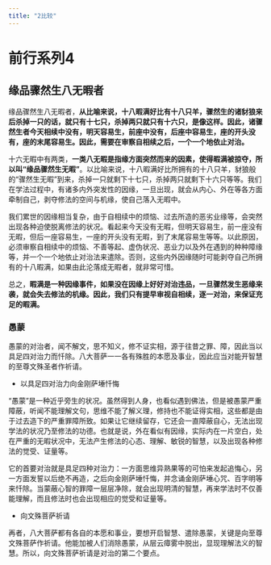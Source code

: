 ```yaml
---
title: "2比较"
---
```


# 前行系列4

## 缘品骤然生八无暇者

缘品骤然生八无暇者，**从比喻来说，十八暇满好比有十八只羊，骤然生的诸豺狼来后杀掉一只的话，就只有十七只，杀掉两只就只有十六只，是像这样。因此，诸骤然生者今天相续中没有，明天容易生，前座中没有，后座中容易生，座的开头没有，座的末尾容易生。因此，需要在审察自相续之后，一个一个地依止对治。**

十六无暇中有两类，**一类八无暇是指缘方面突然而来的因素，使得暇满被掠夺，所以叫“缘品骤然生无暇”**。以比喻来说，十八暇满好比所拥有的十八只羊，豺狼般的“骤然生无暇”到来，杀掉一只就剩下十七只，杀掉两只就剩下十六只等等。我们在学法过程中，有诸多内外突发性的因缘，一旦出现，就会从内心、外在等各方面牵制自己，剥夺修法的空间与机缘，使自己落入无暇中。

我们累世的因缘相当复杂，由于自相续中的烦恼、过去所造的恶劣业缘等，会突然出现各种迫使脱离修法的状况。看起来今天没有无暇，但明天容易生，前一座没有无暇，但后一座容易生，一座的开头没有无暇，到了末尾容易生等等。以此原因，必须审察自相续中的烦恼、不善等起、虚伪状况、恶业力以及外在遇到的种种障缘等，并一个一个地依止对治法来遣除。否则，这些内外因缘随时可能剥夺自己所拥有的十八暇满，如果由此沦落成无暇者，就非常可惜。

总之，**暇满是一种因缘事件，如果没在因缘上好好对治违品，一旦骤然发生恶缘来袭，就会失去修法的机缘。因此，我们只有提早审视自相续，逐一对治，来保证充足的暇满。**

### 愚蒙

愚蒙的对治者，闻不解文，思不知义，修不证实相，源于往昔之罪、障，因此当以具足四对治力而忏除。八大菩萨一一各有殊胜的本愿及事业，因此应当对能开智慧的至尊文殊圣者作祈请。

- 以具足四对治力向金刚萨埵忏悔

“愚蒙”是一种近乎旁生的状况。虽然得到人身，也看似遇到佛法，但是被愚蒙严重障蔽，听闻不能理解文句，思维不能了解义理，修持也不能证得实相，这些都是由于过去造下的严重罪障所致。如果让它继续留存，它还会一直障蔽自心，无法出现学法的状况乃至修法的功德。也就是说，外在看似有因缘，实际内在一片空白，处在严重的无暇状况中，无法产生修法的心态、理解、敏锐的智慧，以及出现各种修法的觉受、证量等。

它的首要对治就是具足四种对治力：一方面思维异熟果等的可怕来发起追悔心，另一方面发誓以后绝不再造，之后向金刚萨埵忏悔，并念诵金刚萨埵心咒、百字明等来忏除。当蒙蔽心智的罪障一层层净除，就会出现明清的智慧，再来学法时不仅善能理解，而且修法时也会出现相应的觉受和证量等。

- 向文殊菩萨祈请

再者，八大菩萨都有各自的本愿和事业，要想开启智慧、遣除愚蒙，关键是向至尊文殊菩萨作祈请。他能加被人们消除愚蒙，从层云瘴雾中脱出，显现理解法义的智慧。所以，向文殊菩萨祈请是对治的第二个要点。
